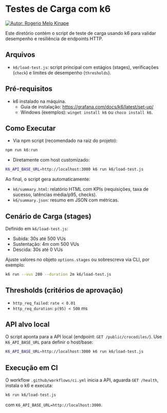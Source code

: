 # Testes de Carga com k6
[![Autor: Rogerio Melo Kinape](https://img.shields.io/badge/autor-Rogerio%20Melo%20Kinape-blue)](#autor)

Este diretório contém o script de teste de carga usando k6 para validar desempenho e resiliência de endpoints HTTP.

## Arquivos

- `k6/load-test.js`: script principal com estágios (stages), verificações (`check`) e limites de desempenho (`thresholds`).

## Pré-requisitos

- k6 instalado na máquina.
  - Guia de instalação: https://grafana.com/docs/k6/latest/set-up/
  - Windows (exemplos): `winget install k6` ou `choco install k6`.

## Como Executar

- Via npm script (recomendado na raiz do projeto):

```bash
npm run k6:run
```

- Diretamente com host customizado:

```bash
K6_API_BASE_URL=http://localhost:3000 k6 run k6/load-test.js
```

Ao final, o script gera automaticamente:

- `k6/summary.html`: relatório HTML com KPIs (requisições, taxa de sucesso, latências média/p95, checks).
- `k6/summary.json`: resumo em JSON com métricas.

## Cenário de Carga (stages)

Definido em `k6/load-test.js`:

- Subida: 30s até 500 VUs
- Sustentação: 4m com 500 VUs
- Descida: 30s até 0 VUs

Ajuste valores no objeto `options.stages` ou sobrescreva via CLI, por exemplo:

```bash
k6 run --vus 200 --duration 2m k6/load-test.js
```

## Thresholds (critérios de aprovação)

- `http_req_failed`: `rate < 0.01`
- `http_req_duration`: `p(95) < 500` ms

## API alvo local

O script aponta para a API local (endpoint: `GET /public/crocodiles/`). Use `K6_API_BASE_URL` para definir o host/base:

```bash
K6_API_BASE_URL=http://localhost:3000 k6 run k6/load-test.js
```

## Execução em CI

O workflow `.github/workflows/ci.yml` inicia a API, aguarda `GET /health`, instala o k6 e executa:

```bash
k6 run k6/load-test.js
```

com `K6_API_BASE_URL=http://localhost:3000`.

